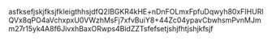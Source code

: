 asfksefjskjfksjfkleigthhsjdfQ2IBGKR4kHE+nDnFOLmxFpfuDqwyh80xFIHURlQVx8qPO4aVchxpxU0VWzhMsFj7xfvBuiY8+44Zc04ypavCbwhsmPvnMJmm27r15yk4A8f6JivxhBaxORwps4BidZZTsfefsetjshjfhtjshjkfsjf

